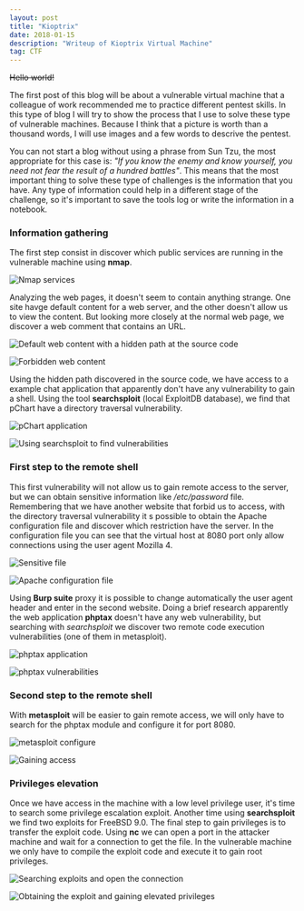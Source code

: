 ```yaml
---
layout: post
title: "Kioptrix"
date: 2018-01-15 
description: "Writeup of Kioptrix Virtual Machine"
tag: CTF
---   
```


~~Hello world!~~

The first post of this blog will be about a vulnerable virtual machine that a colleague of work recommended me to practice different pentest skills. In this type of blog I will try to show the process that I use to solve these type of vulnerable machines. Because I think that a picture is worth than a thousand words, I will use images and a few words to descrive the pentest.

You can not start a blog without using a phrase from Sun Tzu, the most appropriate for this case is: *"If you know the enemy and know yourself, you need not fear the result of a hundred battles"*. This means that the most important thing to solve these type of challenges is the information that you have. Any type of information could help in a different stage of the challenge, so it's important to save the tools log or write the information in a notebook.

### Information gathering

The first step consist in discover which public services are running in the vulnerable machine using **nmap**.

![](/images/posts/Kioptrix2014/img1.png "Nmap services")

Analyzing the web pages, it doesn't seem to contain anything strange. One site havge default content for a web server, and the other doesn't allow us to view the content. But looking more closely at the normal web page, we discover a web comment that contains an URL.

![](/images/posts/Kioptrix2014/img2.png "Default web content with a hidden path at the source code")

![](/images/posts/Kioptrix2014/img3.png "Forbidden web content")

Using the hidden path discovered in the source code, we have access to a example chat application that apparently don't have any vulnerability to gain a shell. Using the tool **searchsploit** (local ExploitDB database), we find that pChart have a directory traversal vulnerability.

![](/images/posts/Kioptrix2014/img4.png "pChart application")

![](/images/posts/Kioptrix2014/img5.png "Using searchsploit to find vulnerabilities")

### First step to the remote shell

This first vulnerability will not allow us to gain remote access to the server, but we can obtain sensitive information like */etc/password* file. Remembering that we have another website that forbid us to access, with the directory traversal vulnerability it s possible to obtain the Apache configuration file and discover which restriction have the server. In the configuration file you can see that the virtual host at 8080 port only allow connections using the user agent Mozilla 4.

![](/images/posts/Kioptrix2014/img6.png "Sensitive file")

![](/images/posts/Kioptrix2014/img7.png "Apache configuration file")

Using **Burp suite** proxy it is possible to change automatically the user agent header and enter in the second website. Doing a brief research apparently the web application **phptax** doesn't have any web vulnerability, but searching with *searchsploit* we discover two remote code execution vulnerabilities (one of them in metasploit).

![](/images/posts/Kioptrix2014/img8.png "phptax application")

![](/images/posts/Kioptrix2014/img9.png "phptax vulnerabilities")

### Second step to the remote shell

With **metasploit** will be easier to gain remote access, we will only have to search for the phptax module and configure it for port 8080.

![](/images/posts/Kioptrix2014/img10.png "metasploit configure")

![](/images/posts/Kioptrix2014/img11.png "Gaining access")

### Privileges elevation

Once we have access in the machine with a low level privilege user, it's time to search some privilege escalation exploit. Another time using **searchsploit** we find two exploits for FreeBSD 9.0. The final step to gain privileges is to transfer the exploit code. Using **nc** we can open a port in the attacker machine and wait for a connection to get the file. In the vulnerable machine we only have to compile the exploit code and execute it to gain root privileges.

![](/images/posts/Kioptrix2014/img12.png "Searching exploits and open the connection")

![](/images/posts/Kioptrix2014/img13.png "Obtaining the exploit and gaining elevated privileges")
